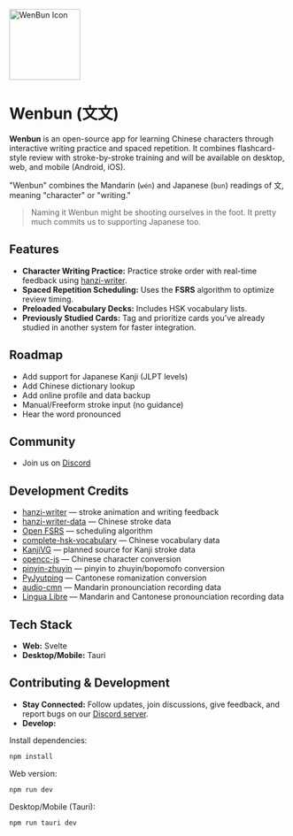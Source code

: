 <img width="128" height="128" src="https://raw.githubusercontent.com/ray-pH/wenbun/refs/heads/main/static/favicon.png" alt="WenBun Icon">

# Wenbun (文文)

**Wenbun** is an open-source app for learning Chinese characters through interactive writing practice and spaced repetition. It combines flashcard-style review with stroke-by-stroke training and will be available on desktop, web, and mobile (Android, iOS).

"Wenbun" combines the Mandarin (`wén`) and Japanese (`bun`) readings of 文, meaning "character" or "writing."

>  Naming it Wenbun might be shooting ourselves in the foot. It pretty much commits us to supporting Japanese too.

## Features

* **Character Writing Practice:** Practice stroke order with real-time feedback using [hanzi-writer](https://hanziwriter.org/).
* **Spaced Repetition Scheduling:** Uses the **FSRS** algorithm to optimize review timing.
* **Preloaded Vocabulary Decks:** Includes HSK vocabulary lists.
* **Previously Studied Cards:** Tag and prioritize cards you've already studied in another system for faster integration.

## Roadmap

* Add support for Japanese Kanji (JLPT levels)
* Add Chinese dictionary lookup
* Add online profile and data backup
* Manual/Freeform stroke input (no guidance)
* Hear the word pronounced

## Community

* Join us on [Discord](https://discord.gg/pVUuqJqywt)

## Development Credits

* [hanzi-writer](https://hanziwriter.org/) — stroke animation and writing feedback
* [hanzi-writer-data](https://github.com/chanind/hanzi-writer-data) — Chinese stroke data
* [Open FSRS](https://github.com/open-spaced-repetition) — scheduling algorithm
* [complete-hsk-vocabulary](https://github.com/drkameleon/complete-hsk-vocabulary) — Chinese vocabulary data
* [KanjiVG](https://kanjivg.tagaini.net/) — planned source for Kanji stroke data
* [opencc-js](https://github.com/nk2028/opencc-js) — Chinese character conversion
* [pinyin-zhuyin](https://github.com/peterolson/pinyin-zhuyin) — pinyin to zhuyin/bopomofo conversion
* [PyJyutping](https://github.com/MacroYau/PyJyutping) — Cantonese romanization conversion
* [audio-cmn](https://github.com/hugolpz/audio-cmn) — Mandarin pronounciation recording data
* [Lingua Libre](https://lingualibre.org/wiki/LinguaLibre:Main_Page) — Mandarin and Cantonese pronounciation recording data

## Tech Stack

* **Web:** Svelte
* **Desktop/Mobile:** Tauri

## Contributing & Development

* **Stay Connected:** Follow updates, join discussions, give feedback, and report bugs on our [Discord server](https://discord.gg/pVUuqJqywt).  
* **Develop:**  

Install dependencies:  
```bash
npm install
```  
    
Web version:  
```bash
npm run dev
```  

Desktop/Mobile (Tauri):  
```bash
npm run tauri dev
```
